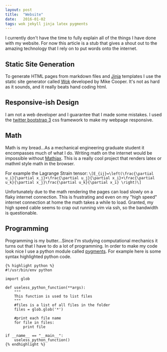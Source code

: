 ```yaml
---
layout: post
title:  "Website"
date:   2016-01-02
tags: wok jekyll jinja latex pygments
---
```


I currently don't have the time to fully explain all of the things I have done with my website. For now this article is a stub that gives a shout out to the amazing technology that I rely on to put words onto the internet.

## Static Site Generation
To generate HTML pages from markdown files and [Jinja](http://jinja.pocoo.org/) templates I use the static site generator called [Wok](https://github.com/mythmon/wok) developed by Mike Cooper. It's not as hard as it sounds, and it really beats hand coding html.

## Responsive-ish Design
I am not a web developer and I guarantee that I made some mistakes. I used the [twitter bootstrap 3](http://getbootstrap.com/) css framework to make my webpage responsive.

## Math
Math is my bread...As a mechanical engineering graduate student it encompasses much of what I do. Writing math on the internet would be impossible without [Mathjax](https://www.mathjax.org/). This is a really cool project that renders latex or mathml style math in the browser.

For example the Lagrange Strain tensor:
`\[E_{ij}=\left(\frac{\partial u_i}{\partial x_j}+\frac{\partial u_j}{\partial x_i}+\frac{\partial u_k}{\partial x_j}\frac{\partial u_k}{\partial x_i} \right)\]`

Unfortunately due to the math rendering the pages can load slowly on a flaky internet connection. This is frustrating and even on my "high speed" internet connection at home the math takes a while to load. Granted, my high speed cable seems to crap out running vim via ssh, so the bandwidth is questionable.

## Programming
Programming is my butter...Since I'm studying computational mechanics it turns out that I have to do a lot of programming. In order to make my code look nice I use a python module called [pygments](http://pygments.org/).
For example here is some syntax highlighted python code.

    {% highlight python %}
    #!/usr/bin/env python
    
    import glob

    def useless_python_function(**args):
        """
        This function is used to list files
        """
        #files is a list of all files in the folder
        files = glob.glob('*')
        
        #print each file name
        for file in files:
            print file
    
    if __name__ == "__main__":
        useless_python_function()
    {% endhighlight %}
